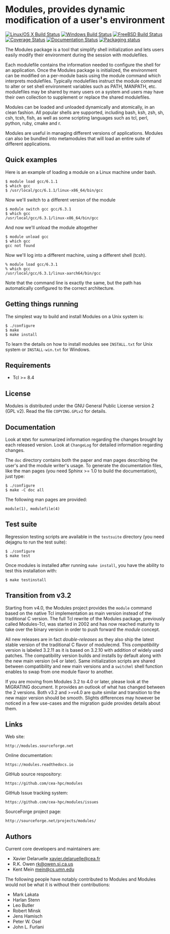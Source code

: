 Modules, provides dynamic modification of a user's environment
==============================================================
[![Linux/OS X Build Status](https://travis-ci.org/cea-hpc/modules.svg?branch=master)](https://travis-ci.org/cea-hpc/modules)
[![Windows Build Status](https://ci.appveyor.com/api/projects/status/github/cea-hpc/modules?svg=true&branch=master)](https://ci.appveyor.com/project/xdelaruelle/modules-a6nha/branch/master)
[![FreeBSD Build Status](https://api.cirrus-ci.com/github/cea-hpc/modules.svg)](https://cirrus-ci.com/github/cea-hpc/modules)
[![Coverage Status](https://codecov.io/gh/cea-hpc/modules/branch/master/graph/badge.svg)](https://codecov.io/gh/cea-hpc/modules)
[![Documentation Status](https://readthedocs.org/projects/modules/badge/?version=latest)](https://modules.readthedocs.io/en/latest/?badge=latest)
[![Packaging status](https://repology.org/badge/tiny-repos/environment-modules.svg)](https://repology.org/metapackage/environment-modules/versions)

The Modules package is a tool that simplify shell initialization and
lets users easily modify their environment during the session with
modulefiles.

Each modulefile contains the information needed to configure the shell for
an application. Once the Modules package is initialized, the environment can
be modified on a per-module basis using the module command which interprets
modulefiles. Typically modulefiles instruct the module command to alter or
set shell environment variables such as PATH, MANPATH, etc. modulefiles may
be shared by many users on a system and users may have their own collection
to supplement or replace the shared modulefiles.

Modules can be loaded and unloaded dynamically and atomically, in an clean
fashion. All popular shells are supported, including bash, ksh, zsh, sh,
csh, tcsh, fish, as well as some scripting languages such as tcl, perl,
python, ruby, cmake and r.

Modules are useful in managing different versions of applications. Modules
can also be bundled into metamodules that will load an entire suite of
different applications.


Quick examples
--------------

Here is an example of loading a module on a Linux machine under bash.

    $ module load gcc/6.1.1
    $ which gcc
    $ /usr/local/gcc/6.1.1/linux-x86_64/bin/gcc

Now we'll switch to a different version of the module

    $ module switch gcc gcc/6.3.1
    $ which gcc
    /usr/local/gcc/6.3.1/linux-x86_64/bin/gcc

And now we'll unload the module altogether

    $ module unload gcc
    $ which gcc
    gcc not found

Now we'll log into a different machine, using a different shell (tcsh).

    % module load gcc/6.3.1
    % which gcc
    /usr/local/gcc/6.3.1/linux-aarch64/bin/gcc

Note that the command line is exactly the same, but the path has
automatically configured to the correct architecture.


Getting things running
----------------------

The simplest way to build and install Modules on a Unix system is:

    $ ./configure
    $ make
    $ make install

To learn the details on how to install modules see `INSTALL.txt` for Unix
system or `INSTALL-win.txt` for Windows.


Requirements
------------

 * Tcl >= 8.4


License
-------

Modules is distributed under the GNU General Public License version 2 (GPL
v2). Read the file `COPYING.GPLv2` for details.


Documentation
-------------

Look at `NEWS` for summarized information regarding the changes brought
by each released version. Look at `ChangeLog` for detailed information
regarding changes.

The `doc` directory contains both the paper and man pages describing the
user's and the module writer's usage. To generate the documentation files,
like the man pages (you need Sphinx >= 1.0 to build the documentation), just
type:

    $ ./configure
    $ make -C doc all

The following man pages are provided:

    module(1), modulefile(4)


Test suite
----------

Regression testing scripts are available in the `testsuite` directory (you
need dejagnu to run the test suite):

    $ ./configure
    $ make test

Once modules is installed after running `make install`, you have the
ability to test this installation with:

    $ make testinstall


Transition from v3.2
--------------------

Starting from v4.0, the Modules project provides the `module` command based
on the native Tcl implementation as main version instead of the traditional
C version. The full Tcl rewrite of the Modules package, previously called
Modules-Tcl, was started in 2002 and has now reached maturity to take over
the binary version in order to push forward the *module* concept.

All new releases are in fact *double-releases* as they also ship the latest
stable version of the traditional C flavor of modulecmd. This *compatibility*
version is labeled 3.2.11 as it is based on 3.2.10 with addition of widely
used patches. The compatibility version builds and installs by default
along with the new main version (v4 or later). Same initialization scripts
are shared between compatibility and new main versions and a `switchml`
shell function enables to swap from one module flavor to another.

If you are moving from Modules 3.2 to 4.0 or later, please look at the
MIGRATING document. It provides an outlook of what has changed between the 2
versions. Both v3.2 and >=v4.0 are quite similar and transition to the new
major version should be smooth. Slights differences may however be noticed
in a few use-cases and the migration guide provides details about them.


Links
-----

Web site:

    http://modules.sourceforge.net

Online documentation:

    https://modules.readthedocs.io

GitHub source respository:

    https://github.com/cea-hpc/modules

GitHub Issue tracking system:

    https://github.com/cea-hpc/modules/issues

SourceForge project page:

    http://sourceforge.net/projects/modules/


Authors
-------

Current core developers and maintainers are:

 * Xavier Delaruelle <xavier.delaruelle@cea.fr>
 * R.K. Owen <rk@owen.sj.ca.us>
 * Kent Mein <mein@cs.umn.edu>

The following people have notably contributed to Modules and Modules would
not be what it is without their contributions:

 * Mark Lakata
 * Harlan Stenn
 * Leo Butler
 * Robert Minsk
 * Jens Hamisch
 * Peter W. Osel
 * John L. Furlani
